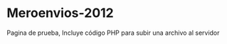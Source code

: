 Meroenvios-2012
===============

Pagina de prueba, Incluye código PHP para subir una archivo al servidor
